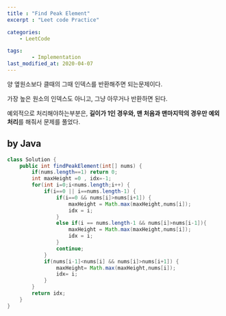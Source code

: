 ```yaml
---
title : "Find Peak Element"
excerpt : "Leet code Practice"

categories:
    - LeetCode

tags:
        - Implementation
last_modified_at: 2020-04-07
---
```


양 옆원소보다 클때의 그때 인덱스를 반환해주면 되는문제이다.

가장 높은 원소의 인덱스도 아니고, 그냥 아무거나 반환하면 된다.

예외적으로 처리해야하는부분은, **길이가 1인 경우와, 맨 처음과 맨마지막의 경우만 예외처리**를 해줘서 문제를 풀었다.

## by Java

```java
class Solution {
    public int findPeakElement(int[] nums) {
        if(nums.length==1) return 0;
        int maxHeight =0 , idx=-1;
        for(int i=0;i<nums.length;i++) {
            if(i==0 || i==nums.length-1) {
                if(i==0 && nums[i]>nums[i+1]) {
                    maxHeight = Math.max(maxHeight,nums[i]);
                    idx = i;
                }   
                else if(i == nums.length-1 && nums[i]>nums[i-1]){
                    maxHeight = Math.max(maxHeight,nums[i]);
                    idx = i;
                }
                continue;
            }
            if(nums[i-1]<nums[i] && nums[i]>nums[i+1]) {
                maxHeight= Math.max(maxHeight,nums[i]);
                idx= i;
            }
        }
        return idx;
    }
}
```